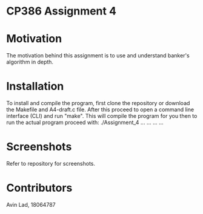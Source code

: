# CP386 Assignment 4

# Motivation
The motivation behind this assignment is to use and understand banker's algorithm in depth. 

# Installation

To install and compile the program, first clone the repository or download the Makefile and A4-draft.c file. After this proceed to open a command line interface (CLI) and run "make". This will compile the program for you then to run the actual program proceed with: ./Assignment_4 ... ... ... ...

# Screenshots

Refer to repository for screenshots.

# Contributors

Avin Lad, 18064787

